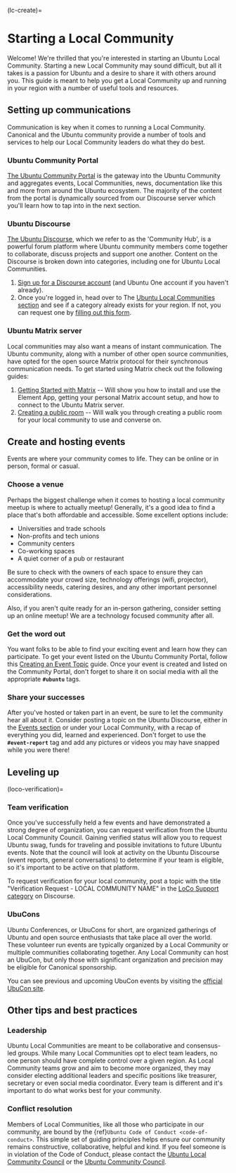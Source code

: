 (lc-create)=
# Starting a Local Community

Welcome! We're thrilled that you're interested in starting an Ubuntu Local Community.
Starting a new Local Community may sound difficult, but all it takes is a passion for Ubuntu and a desire to share it with others around you.
This guide is meant to help you get a Local Community up and running in your region with a number of useful tools and resources.


## Setting up communications

Communication is key when it comes to running a Local Community.
Canonical and the Ubuntu community provide a number of tools and services to help our Local Community leaders do what they do best.


### Ubuntu Community Portal

[The Ubuntu Community Portal](https://ubuntu.com/community) is the gateway into the Ubuntu Community and aggregates events, Local Communities, news, documentation like this and more from around the Ubuntu ecosystem.
The majority of the content from the portal is dynamically sourced from our Discourse server which you'll learn how to tap into in the next section.


### Ubuntu Discourse

[The Ubuntu Discourse](https://discourse.ubuntu.com), which we refer to as the 'Community Hub', is a powerful forum platform where Ubuntu community members come together to collaborate, discuss projects and support one another.
Content on the Discourse is broken down into categories, including one for Ubuntu Local Communities.

1. [Sign up for a Discourse account](https://discourse.ubuntu.com/auth/saml?signup=true) (and Ubuntu One account if you haven't already).
2. Once you're logged in, head over to The [Ubuntu Local Communities section](https://discourse.ubuntu.com/c/locos/) and see if a category already exists for your region.
   If not, you can request one by [filling out this form](https://docs.google.com/forms/d/e/1FAIpQLSf7auchvVzpkH_cQdUFiiRcyGHtrSrGG0GmeQXaKkDhXVpsmw/viewform?usp=sharing&ouid=101065845149003260161).


### Ubuntu Matrix server

Local communities may also want a means of instant communication.
The Ubuntu community, along with a number of other open source communities, have opted for the open source Matrix protocol for their synchronous communication needs.
To get started using Matrix check out the following guides:

1. [Getting Started with Matrix](https://ubuntu.com/community/docs/communications/matrix/onboarding) -- Will show you how to install and use the Element App, getting your personal Matrix account setup, and how to connect to the Ubuntu Matrix server.
2. [Creating a public room](https://ubuntu.com/community/docs/communications/matrix/room-creation-public) -- Will walk you through creating a public room for your local community to use and converse on.


## Create and hosting events

Events are where your community comes to life.
They can be online or in person, formal or casual.


### Choose a venue

Perhaps the biggest challenge when it comes to hosting a local community meetup is where to actually meetup!
Generally, it's a good idea to find a place that's both affordable and accessible.
Some excellent options include:

* Universities and trade schools
* Non-profits and tech unions
* Community centers
* Co-working spaces
* A quiet corner of a pub or restaurant

Be sure to check with the owners of each space to ensure they can accommodate your crowd size, technology offerings (wifi, projector), accessibility needs, catering desires, and any other important personnel considerations.

Also, if you aren't quite ready for an in-person gathering, consider setting up an online meetup!
We are a technology focused community after all.


### Get the word out

You want folks to be able to find your exciting event and learn how they can participate.
To get your event listed on the Ubuntu Community Portal, follow this [Creating an Event Topic](https://discourse.ubuntu.com/t/creating-an-event-topic/42013) guide.
Once your event is created and listed on the Community Portal, don't forget to share it on social media with all the appropriate **`#ubuntu`** tags.


### Share your successes

After you've hosted or taken part in an event, be sure to let the community hear all about it.
Consider posting a topic on the Ubuntu Discourse, either in the [Events section](https://discourse.ubuntu.com/c/events/) or under your Local Community, with a recap of everything you did, learned and experienced.
Don't forget to use the **`#event-report`** tag and add any pictures or videos you may have snapped while you were there!


## Leveling up

(loco-verification)=
### Team verification

Once you've successfully held a few events and have demonstrated a strong degree of organization, you can request verification from the Ubuntu Local Community Council.
Gaining verified status will allow you to request Ubuntu swag, funds for traveling and possible invitations to future Ubuntu events.
Note that the council will look at activity on the Ubuntu Discourse (event reports, general conversations) to determine if your team is eligible, so it's important to be active on that platform.

To request verification for your local community, post a topic with the title "Verification Request - LOCAL COMMUNITY NAME" in the [LoCo Support category](https://discourse.ubuntu.com/c/locos/loco-support/156) on Discourse.


### UbuCons

Ubuntu Conferences, or UbuCons for short, are organized gatherings of Ubuntu and open source enthusiasts that take place all over the world.
These volunteer run events are typically organized by a Local Community or multiple communities collaborating together.
Any Local Community can host an UbuCon, but only those with significant organization and precision may be eligible for Canonical sponsorship.

You can see previous and upcoming UbuCon events by visiting the [official UbuCon site](https://ubucon.org).


## Other tips and best practices

### Leadership

Ubuntu Local Communities are meant to be collaborative and consensus-led groups.
While many Local Communities opt to elect team leaders, no one person should have complete control over a given region.
As Local Community teams grow and aim to become more organized, they may consider electing additional leaders and specific positions like treasurer, secretary or even social media coordinator.
Every team is different and it's important to do what works best for your community.


### Conflict resolution

Members of Local Communities, like all those who participate in our community, are bound by the {ref}`Ubuntu Code of Conduct <code-of-conduct>`.
This simple set of guiding principles helps ensure our community remains constructive, collaborative, helpful and kind.
If you feel someone is in violation of the Code of Conduct, please contact the [Ubuntu Local Community Council](mailto:loco-council@lists.ubuntu.com) or the [Ubuntu Community Council](mailto:community-council@lists.ubuntu.com).

